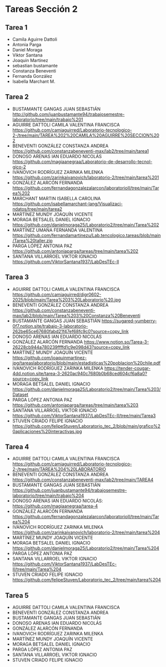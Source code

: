 # Tareas Sección 2

## Tarea 1
* Camila Aguirre Dattoli
* Antonia Parga
* Daniel Moraga
* Viktor Santana
* Joaquin Martinez 
* sebastian bustamante
* Constanza Beneventi
* Fernanda González
* Isabella Marchant M.

## Tarea 2
* BUSTAMANTE GANGAS JUAN SEBASTIÁN http://github.com/juanbustamante94/trabajosemestre-laboratorio/tree/main/trabajo%201
* AGUIRRE DATTOLI CAMILA VALENTINA FRANCISCA https://github.com/camiaguirred/Laboratorio-tecnologico-2-/tree/main/TAREA%202%20CAMILA%20AGUIRRE%20SECCION%202
* BENEVENTI GONZÁLEZ CONSTANZA ANDREA https://github.com/constanzabeneventi-max/lab2/tree/main/tarea1
* DONOSO ARENAS IAN EDUARDO NICOLÁS https://github.com/magiaanegraa/Laboratorio-de-desarrollo-tecnol-gico-2
* IVANOVICH RODRÍGUEZ ZARINKA MILENKA https://github.com/zarinkaivanovich/laboratorio-2/tree/main/tarea%201
* GONZÁLEZ ALARCÓN FERNANDA https://github.com/fernandagonzalezalarcon/laboratorioII/tree/main/Tarea%202
* MARCHANT MARTIN ISABELLA CAROLINA https://github.com/isabellamarchant-lang/Visualizaci-ndatos/tree/main/tarea2
* MARTÍNEZ MUNDY JOAQUÍN VICENTE
* MORAGA BETSALEL DANIEL IGNACIO https://github.com/danielmoraga25/Laboratorio2/tree/main/Tarea%202
* MARTÍNEZ UMAÑA FERNANDA VALENTINA https://github.com/fernandamartinezu/Lab.tencologico.tareas/blob/main/Tarea%20taller.zip
* PARGA LÓPEZ ANTONIA PAZ https://github.com/antoniaparga/tareas/tree/main/tarea%202
* SANTANA VILLARROEL VIKTOR IGNACIO https://github.com/ViktorSantana1937/LabDesTEc-II

## Tarea 3
* AGUIRRE DATTOLI CAMILA VALENTINA FRANCISCA https://github.com/camiaguirred/digr0602-2025/blob/main/Tarea%203%20Laboratorio%20.jpg
* BENEVENTI GONZÁLEZ CONSTANZA ANDREA https://github.com/constanzabeneventi-max/lab2/blob/main/Tarea%203%20Constanza%20Beneventi
* BUSTAMANTE GANGAS JUAN SEBASTIÁN https://sugared-yumberry-0f7.notion.site/trabajo-3-laboratorio-262be65ce67680fabd21f47ef68fc9c0?source=copy_link
* DONOSO ARENAS IAN EDUARDO NICOLÁS
* GONZÁLEZ ALARCÓN FERNANDA https://www.notion.so/Tarea-3-26228cb944a780239ffffd1c9e098d43?source=copy_link
* MARTÍNEZ MUNDY JOAQUÍN VICENTE https://github.com/joaquinmartinez-jpg/tareaslaboratorio/blob/main/estadisticas%20poblacion%20chile.pdf
* IVANOVICH RODRÍGUEZ ZARINKA MILENKA https://tender-cougar-4dd.notion.site/tarea-3-2620ac940c7680b0b68ced604cf6a8a0?source=copy_link
* MORAGA BETSALEL DANIEL IGNACIO  https://github.com/danielmoraga25/Laboratorio2/tree/main/Tarea%203/Dataset
* PARGA LÓPEZ ANTONIA PAZ https://github.com/antoniaparga/tareas/tree/main/tarea%203
* SANTANA VILLARROEL VIKTOR IGNACIO https://github.com/ViktorSantana1937/LabDesTEc-II/tree/main/Tarea3
* STUVEN CRIADO FELIPE IGNACIO https://github.com/felipeStuven/Laboratorio_tec_2/blob/main/grafico%20aplicaciones%20interactivas.jpg

## Tarea 4
* AGUIRRE DATTOLI CAMILA VALENTINA FRANCISCA https://github.com/camiaguirred/Laboratorio-tecnologico-2-/tree/main/TAREA%204%20LABORATORIO
* BENEVENTI GONZÁLEZ CONSTANZA ANDREA https://github.com/constanzabeneventi-max/lab2/tree/main/TAREA4
* BUSTAMANTE GANGAS JUAN SEBASTIÁN https://github.com/juanbustamante94/trabajosemestre-laboratorio/tree/main/trabajo%204
* DONOSO ARENAS IAN EDUARDO NICOLÁS: https://github.com/magiaanegraa/tarea-4
* GONZÁLEZ ALARCÓN FERNANDA https://github.com/fernandagonzalezalarcon/laboratorioII/tree/main/Tarea%204
* IVANOVICH RODRÍGUEZ ZARINKA MILENKA https://github.com/zarinkaivanovich/laboratorio-2/tree/main/tarea%204
* MARTÍNEZ MUNDY JOAQUÍN VICENTE
* MORAGA BETSALEL DANIEL IGNACIO https://github.com/danielmoraga25/Laboratorio2/tree/main/Tarea%204
* PARGA LÓPEZ ANTONIA PAZ
* SANTANA VILLARROEL VIKTOR IGNACIO https://github.com/ViktorSantana1937/LabDesTEc-II/tree/main/Tarea%204
* STUVEN CRIADO FELIPE IGNACIO https://github.com/felipeStuven/Laboratorio_tec_2/tree/main/tarea%204

## Tarea 5
* AGUIRRE DATTOLI CAMILA VALENTINA FRANCISCA
* BENEVENTI GONZÁLEZ CONSTANZA ANDREA
* BUSTAMANTE GANGAS JUAN SEBASTIÁN
* DONOSO ARENAS IAN EDUARDO NICOLÁS
* GONZÁLEZ ALARCÓN FERNANDA
* IVANOVICH RODRÍGUEZ ZARINKA MILENKA
* MARTÍNEZ MUNDY JOAQUÍN VICENTE
* MORAGA BETSALEL DANIEL IGNACIO
* PARGA LÓPEZ ANTONIA PAZ
* SANTANA VILLARROEL VIKTOR IGNACIO
* STUVEN CRIADO FELIPE IGNACIO

